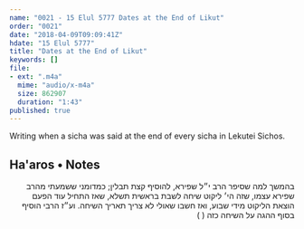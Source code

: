 ```yaml
---
name: "0021 - 15 Elul 5777 Dates at the End of Likut"
order: "0021"
date: "2018-04-09T09:09:41Z"
hdate: "15 Elul 5777"
title: "Dates at the End of Likut"
keywords: []
file:
- ext: ".m4a"
  mime: "audio/x-m4a"
  size: 862907
  duration: "1:43"
published: true
---
```

Writing when a sicha was said at the end of every sicha in Lekutei Sichos.

## Ha'aros • Notes
<p dir="rtl">
בהמשך למה שסיפר הרב י״ל שפירא, להוסיף קצת תבלין;
כמדומני ששמעתי מהרב שפירא עצמו, שזה הי׳ ליקוט שיחה לשבת בראשית תשלא, שאז התחיל עוד הפעם הוצאת הליקוט מידי שבוע, ואז חשבו שאולי לא צריך תאריך השיחה. וע״ז הרבי הוסיף בסוף ההגה על השיחה כזה (	)
</p>

